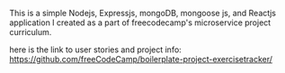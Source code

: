 This is a simple Nodejs, Expressjs, mongoDB, mongoose js, and Reactjs application I created as a part of freecodecamp's microservice project  curriculum.

here is the link to user stories and project info: https://github.com/freeCodeCamp/boilerplate-project-exercisetracker/